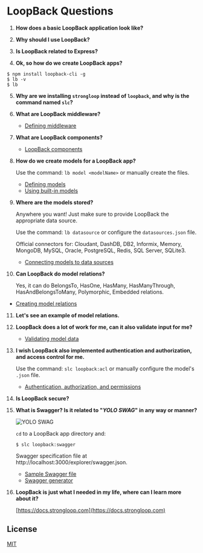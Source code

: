 # LoopBack Questions


1. **How does a basic LoopBack application look like?**

2. **Why should I use LoopBack?**

3. **Is LoopBack related to Express?**

4. **Ok, so how do we create LoopBack apps?**

  ```
  $ npm install loopback-cli -g
  $ lb -v
  $ lb
  ```

5. **Why are we installing `strongloop` instead of `loopback`, and why is the command named `slc`?**

6. **What are LoopBack middleware?**

   * [Defining middleware](https://docs.strongloop.com/display/public/LB/Defining+middleware)

7. **What are LoopBack components?**

   * [LoopBack components](https://docs.strongloop.com/display/public/LB/LoopBack+components)

8. **How do we create models for a LoopBack app?**

	Use the command: `lb model <modelName>` or manually create the files.

	* [Defining models](https://docs.strongloop.com/display/public/LB/Defining+models)
	* [Using built-in models](https://docs.strongloop.com/display/public/LB/Using+built-in+models)

9. **Where are the models stored?**

	Anywhere you want! Just make sure to provide LoopBack the appropriate data source.

	Use the command:  `lb datasource` or configure the `datasources.json` file.

	Official connectors for: Cloudant, DashDB, DB2, Informix, Memory, MongoDB, MySQL, Oracle, PostgreSQL, Redis, SQL Server, SQLite3.

	* [Connecting models to data sources](https://docs.strongloop.com/display/public/LB/Connecting+models+to+data+sources)

10. **Can LoopBack do model relations?**

	Yes, it can do BelongsTo, HasOne, HasMany, HasManyThrough, HasAndBelongsToMany, Polymorphic, Embedded relations.

 * [Creating model relations](https://docs.strongloop.com/display/public/LB/Creating+model+relations)

11. **Let's see an example of model relations.**

12. **LoopBack does a lot of work for me, can it also validate input for me?**

	* [Validating model data](https://docs.strongloop.com/display/public/LB/Validating+model+data)

13. **I wish LoopBack also implemented authentication and authorization, and access control for me.**

	Use the command: `slc loopback:acl` or manually configure the model's `.json` file.

	* [Authentication, authorization, and permissions](https://docs.strongloop.com/display/public/LB/Authentication%2C+authorization%2C+and+permissions)

14. **Is LoopBack secure?**

15. **What is Swagger? Is it related to "_YOLO SWAG_" in any way or manner?**

	![YOLO SWAG](./swag.jpg)

	`cd` to a LoopBack app directory and:

	```
	$ slc loopback:swagger
	```

	Swagger specification file at http://localhost:3000/explorer/swagger.json.

	* [Sample Swagger file](https://raw.githubusercontent.com/wordnik/swagger-spec/master/examples/v2.0/json/petstore-simple.json)
	* [Swagger generator](https://docs.strongloop.com/display/public/LB/Swagger+generator)

16. **LoopBack is just what I needed in my life, where can I learn more about it?**

	[https://docs.strongloop.com](https://docs.strongloop.com)


## License

[MIT](LICENSE)
